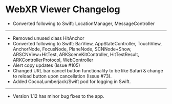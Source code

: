 # WebXR Viewer Changelog

* Converted following to Swift: LocationManager, MessageController
---
* Removed unused class HitAnchor
* Converted following to Swift: BarView, AppStateController, TouchView, AnchorNode, FocusNode, PlaneNode, SCNNode+Show, ARSCNView+HitTest, ARKSceneKitController, HitTestResult, ARKControllerProtocol, WebController
* Alert copy updates (Issue #105)
* Changed URL bar cancel button functionality to be like Safari & change to reload button upon cancellation (Issue #73).
* Added CocoaLumberjack/Swift pod for logging in Swift.
---
* Version 1.12 has minor bug fixes to the app.
